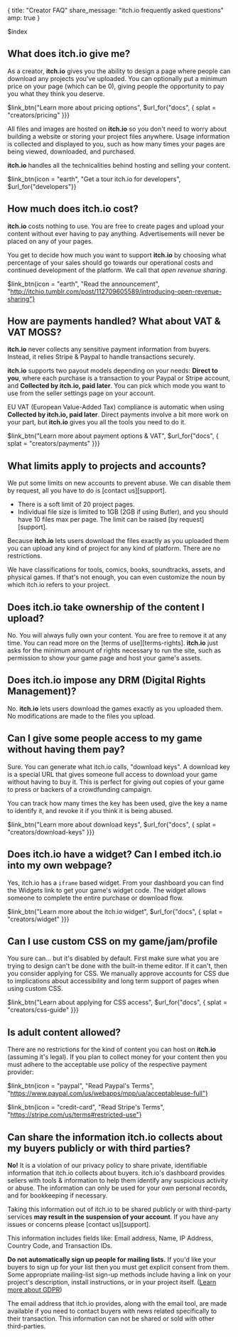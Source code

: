 {
  title: "Creator FAQ"
  share_message: "itch.io frequently asked questions"
  amp: true
}

$index

## What does itch.io give me?

As a creator, **itch.io** gives you the ability to design a page where people
can download any projects you've uploaded. You can optionally put a minimum
price on your page (which can be 0), giving people the opportunity to pay you
what they think you deserve.

$link_btn{"Learn more about pricing options",
  $url_for{"docs", { splat = "creators/pricing" }}}

All files and images are hosted on **itch.io** so you don't need to worry about
building a website or storing your project files anywhere. Usage information is
collected and displayed to you, such as how many times your pages are being
viewed, downloaded, and purchased.

**itch.io** handles all the technicalities behind hosting and selling your
content.

$link_btn{icon = "earth", "Get a tour itch.io for developers",
  $url_for{"developers"}}

## How much does itch.io cost?

**itch.io** costs nothing to use. You are free to create pages and upload your
content without ever having to pay anything. Advertisements will never be
placed on any of your pages.

You get to decide how much you want to support **itch.io** by choosing
what percentage of your sales should go towards our operational costs
and continued development of the platform. We call that *open revenue
sharing*.

$link_btn{icon = "earth", "Read the announcement",
  "http://itchio.tumblr.com/post/112709605589/introducing-open-revenue-sharing"}

## How are payments handled? What about VAT & VAT MOSS?

**itch.io** never collects any sensitive payment information from buyers.
Instead, it relies Stripe & Paypal to handle transactions securely.

**itch.io** supports two payout models depending on your needs: **Direct to
you**, where each purchase is a transaction to your Paypal or Stripe account,
and **Collected by itch.io, paid later**. You can pick which mode you want to
use from the seller settings page on your account.

EU VAT (European Value-Added Tax) compliance is automatic when using
**Collected by itch.io, paid later**.  Direct payments involve a bit more work
on your part, but **itch.io** gives you all the tools you need to do it.

$link_btn{"Learn more about payment options & VAT",
  $url_for{"docs", { splat = "creators/payments" }}}

## What limits apply to projects and accounts?

We put some limits on new accounts to prevent abuse. We can disable them
by request, all you have to do is [contact us][support].

  * There is a soft limit of 20 project pages.
  * Individual file size is limited to 1GB (2GB if using Butler), and you should
  have 10 files max per page. The limit can be raised [by request][support].

Because **itch.io** lets users download the files exactly as you uploaded them
you can upload any kind of project for any kind of platform. There are no
restrictions.

We have classifications for tools, comics, books, soundtracks, assets, and
physical games. If that's not enough, you can even customize the noun by which
itch.io refers to your project.

## Does itch.io take ownership of the content I upload?

No. You will always fully own your content. You are free to remove it at any
time. You can read more on the [terms of use][terms-rights]. **itch.io** just asks for
the minimum amount of rights necessary to run the site, such as permission to
show your game page and host your game's assets.

## Does itch.io impose any DRM (Digital Rights Management)?

No. **itch.io** lets users download the games exactly as you uploaded them. No
modifications are made to the files you upload.

## Can I give some people access to my game without having them pay?

Sure. You can generate what itch.io calls, "download keys". A download key is a
special URL that gives someone full access to download your game without
having to buy it. This is perfect for giving out copies of your game to press
or backers of a crowdfunding campaign.

You can track how many times the key has been used, give the key a name to
identify it, and revoke it if you think it is being abused.

$link_btn{"Learn more about download keys",
  $url_for{"docs", { splat = "creators/download-keys" }}}

## Does itch.io have a widget? Can I embed itch.io into my own webpage?

Yes, itch.io has a `iframe` based widget. From your dashboard you can find the
Widgets link to get your game's widget code. The widget allows someone to
complete the entire purchase or download flow.

$link_btn{"Learn more about the itch.io widget",
  $url_for{"docs", { splat = "creators/widget" }}}

## Can I use custom CSS on my game/jam/profile

You sure can… but it's disabled by default. First make sure what you are trying
to design can't be done with the built-in theme editor. If it can't, then you
consider applying for CSS. We manually approve accounts for CSS due to
implications about accessibility and long term support of pages when using
custom CSS.

$link_btn{"Learn about applying for CSS access",
  $url_for{"docs", { splat = "creators/css-guide" }}}

## Is adult content allowed?

There are no restrictions for the kind of content you can host on **itch.io**
(assuming it's legal). If you plan to collect money for your content then you
must adhere to the acceptable use policy of the respective payment provider:

$link_btn{icon = "paypal", "Read Paypal's Terms",
  "https://www.paypal.com/us/webapps/mpp/ua/acceptableuse-full"}

$link_btn{icon = "credit-card", "Read Stripe's Terms",
  "https://stripe.com/us/terms#restricted-use"}


## Can share the information itch.io collects about my buyers publicly or with third parties?

**No!** It is a violation of our privacy policy to share private, identifiable
information that itch.io collects about buyers. itch.io's dashboard provides
sellers with tools & information to help them identify any suspicious activity
or abuse. The information can only be used for your own personal records, and
for bookkeeping if necessary.

Taking this information out of itch.io to be shared publicly or with
third-party services **may result in the suspension of your account**. If you
have any issues or concerns please [contact us][support].

This information includes fields like: Email address, Name, IP Address, Country
Code, and Transaction IDs.

**Do not automatically sign up people for mailing lists.** If you'd like your
buyers to sign up for your list then you must get explicit consent from them.
Some appropriate mailing-list sign-up methods include having a link on your
project's description, install instructions, or in your project itself. ([Learn more
about GDPR](https://en.wikipedia.org/wiki/General_Data_Protection_Regulation))

The email address that itch.io provides, along with the email tool, are made
available if you need to contact buyers with news related specifically to their
transaction. This information can not be shared or sold with other
third-parties.

